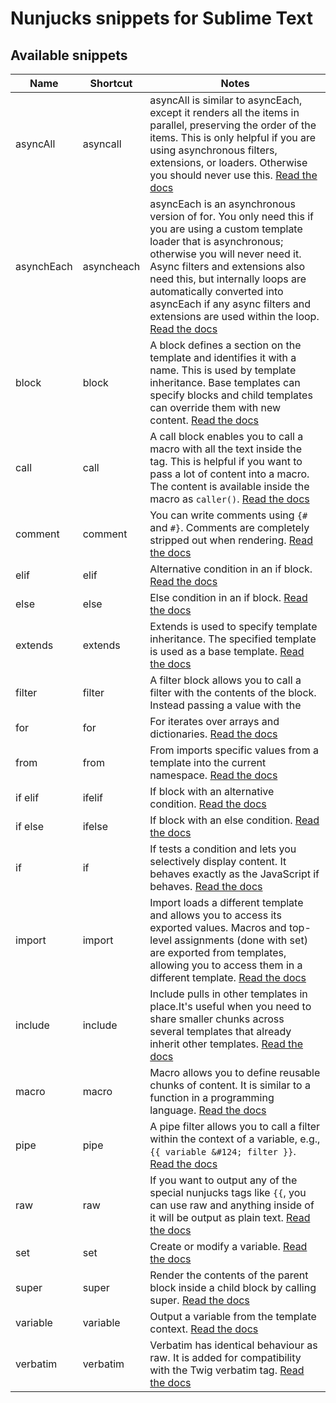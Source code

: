 # Nunjucks snippets for Sublime Text

## Available snippets

|Name|Shortcut|Notes|
|-------------------------|-------------------------|-------------------------|
|asyncAll|asyncall|asyncAll is similar to asyncEach, except it renders all the items in parallel, preserving the order of the items. This is only helpful if you are using asynchronous filters, extensions, or loaders. Otherwise you should never use this. [Read the docs](https://mozilla.github.io/nunjucks/templating.html#asyncall)|
|asynchEach|asyncheach|asyncEach is an asynchronous version of for. You only need this if you are using a custom template loader that is asynchronous; otherwise you will never need it. Async filters and extensions also need this, but internally loops are automatically converted into asyncEach if any async filters and extensions are used within the loop. [Read the docs](https://mozilla.github.io/nunjucks/templating.html#asynceach)|
|block|block|A block defines a section on the template and identifies it with a name. This is used by template inheritance. Base templates can specify blocks and child templates can override them with new content. [Read the docs](https://mozilla.github.io/nunjucks/templating.html#block)|
|call|call|A call block enables you to call a macro with all the text inside the tag. This is helpful if you want to pass a lot of content into a macro. The content is available inside the macro as `caller()`. [Read the docs](https://mozilla.github.io/nunjucks/templating.html#call)|
|comment|comment|You can write comments using `{#` and `#}`. Comments are completely stripped out when rendering. [Read the docs](https://mozilla.github.io/nunjucks/templating.html#comments)|
|elif|elif|Alternative condition in an if block. [Read the docs](https://mozilla.github.io/nunjucks/templating.html#if)|
|else|else|Else condition in an if block. [Read the docs](https://mozilla.github.io/nunjucks/templating.html#if)|
|extends|extends|Extends is used to specify template inheritance. The specified template is used as a base template. [Read the docs](https://mozilla.github.io/nunjucks/templating.html#extends)|
|filter|filter|A filter block allows you to call a filter with the contents of the block. Instead passing a value with the | syntax, the render contents from the block will be passed. [Read the docs](https://mozilla.github.io/nunjucks/templating.html#filter)|
|for|for|For iterates over arrays and dictionaries. [Read the docs](https://mozilla.github.io/nunjucks/templating.html#for)|
|from|from|From imports specific values from a template into the current namespace. [Read the docs](https://mozilla.github.io/nunjucks/templating.html#import)|
|if elif|ifelif|If block with an alternative condition. [Read the docs](https://mozilla.github.io/nunjucks/templating.html#if)|
|if else|ifelse|If block with an else condition. [Read the docs](https://mozilla.github.io/nunjucks/templating.html#if)|
|if|if|If tests a condition and lets you selectively display content. It behaves exactly as the JavaScript if behaves. [Read the docs](https://mozilla.github.io/nunjucks/templating.html#if)|
|import|import|Import loads a different template and allows you to access its exported values. Macros and top-level assignments (done with set) are exported from templates, allowing you to access them in a different template. [Read the docs](https://mozilla.github.io/nunjucks/templating.html#import)|
|include|include|Include pulls in other templates in place.It\'s useful when you need to share smaller chunks across several templates that already inherit other templates. [Read the docs](https://mozilla.github.io/nunjucks/templating.html#include)|
|macro|macro|Macro allows you to define reusable chunks of content. It is similar to a function in a programming language. [Read the docs](https://mozilla.github.io/nunjucks/templating.html#macro)|
|pipe|pipe|A pipe filter allows you to call a filter within the context of a variable, e.g., `{{ variable &#124; filter }}`. [Read the docs](https://mozilla.github.io/nunjucks/templating.html#filters)|
|raw|raw|If you want to output any of the special nunjucks tags like `{{`, you can use raw and anything inside of it will be output as plain text. [Read the docs](https://mozilla.github.io/nunjucks/templating.html#raw)|
|set|set|Create or modify a variable. [Read the docs](https://mozilla.github.io/nunjucks/templating.html#set)|
|super|super|Render the contents of the parent block inside a child block by calling super. [Read the docs](https://mozilla.github.io/nunjucks/templating.html#super)|
|variable|variable|Output a variable from the template context. [Read the docs](https://mozilla.github.io/nunjucks/templating.html#variables)|
|verbatim|verbatim|Verbatim has identical behaviour as raw. It is added for compatibility with the Twig verbatim tag. [Read the docs](https://mozilla.github.io/nunjucks/templating.html#verbatim)|